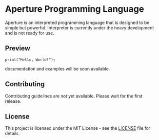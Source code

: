 # Aperture Programming Language

Aperture is an interpreted programming language that is designed to be simple but powerful. Interpreter is currently under the heavy development and is not ready for use.

## Preview

```aperture
print("Hello, World!");
```

documentation and examples will be soon available.

## Contributing

Contributing guidelines are not yet available. Please wait for the first release.

## License

This project is licensed under the MIT License - see the [LICENSE](LICENSE) file for details.
